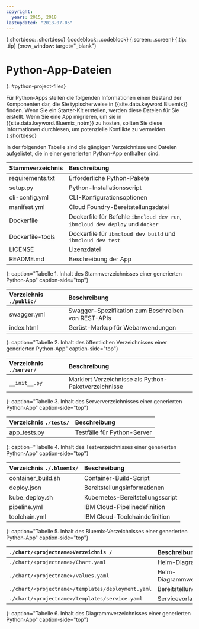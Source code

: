 ```yaml
---
copyright:
  years: 2015, 2018
lastupdated: "2018-07-05"
---
```


{:shortdesc: .shortdesc}
{:codeblock: .codeblock}
{:screen: .screen}
{:tip: .tip}
{:new_window: target="_blank"}

# Python-App-Dateien
{: #python-project-files}

Für Python-Apps stellen die folgenden Informationen einen Bestand der Komponenten dar, die Sie typischerweise in {{site.data.keyword.Bluemix}} finden. Wenn Sie ein Starter-Kit erstellen, werden diese Dateien für Sie erstellt. Wenn Sie eine App migrieren, um sie in {{site.data.keyword.Bluemix_notm}} zu hosten, sollten Sie diese Informationen durchlesen, um potenzielle Konflikte zu vermeiden.
{:shortdesc}

In der folgenden Tabelle sind die gängigen Verzeichnisse und Dateien aufgelistet, die in einer generierten Python-App enthalten sind.

| Stammverzeichnis                                     | Beschreibung                       |
|:------------------------------------------------|:------------------------------------------|
| requirements.txt | Erforderliche Python-Pakete |
| setup.py | Python-Installationsscript |
| cli-config.yml | CLI-Konfigurationsoptionen |
| manifest.yml | Cloud Foundry-Bereitstellungsdatei |
| Dockerfile | Dockerfile für Befehle `ibmcloud dev run`, `ibmcloud dev deploy` und `docker` |
| Dockerfile-tools | Dockerfile für `ibmcloud dev build` und `ibmcloud dev test` |
| LICENSE | Lizenzdatei |
| README.md | Beschreibung der App |
{: caption="Tabelle 1. Inhalt des Stammverzeichnisses einer generierten Python-App" caption-side="top"}

| Verzeichnis `./public/` | Beschreibung |
|:------------------------------------------------|:------------------------------------------|
| swagger.yml | Swagger-Spezifikation zum Beschreiben von REST-APIs |
| index.html | Gerüst-Markup für Webanwendungen |
{: caption="Tabelle 2. Inhalt des öffentlichen Verzeichnisses einer generierten Python-App" caption-side="top"}

| Verzeichnis `./server/` | Beschreibung |
|:------------------------------------------------|:------------------------------------------|
| `__init__.py` | Markiert Verzeichnisse als Python-Paketverzeichnisse |
{: caption="Tabelle 3. Inhalt des Serververzeichnisses einer generierten Python-App" caption-side="top"}

| Verzeichnis `./tests/` | Beschreibung |
|:------------------------------------------------|:------------------------------------------|
| app_tests.py | Testfälle für Python-Server |
{: caption="Tabelle 4. Inhalt des Testverzeichnisses einer generierten Python-App" caption-side="top"}

| Verzeichnis `./.bluemix/` | Beschreibung |
|:------------------------------------------------|:------------------------------------------|
| container_build.sh | Container-Build-Script |
| deploy.json | Bereitstellungsinformationen |
| kube_deploy.sh | Kubernetes-Bereitstellungsscript |
| pipeline.yml | IBM Cloud-Pipelinedefinition |
| toolchain.yml | IBM Cloud-Toolchaindefinition |
{: caption="Tabelle 5. Inhalt des Bluemix-Verzeichnisses einer generierten Python-App" caption-side="top"}

| `./chart/<projectname>Verzeichnis /` | Beschreibung |
|:------------------------------------------------|:------------------------------------------|
| `./chart/<projectname>/Chart.yaml` | Helm-Diagramm |
| `./chart/<projectname>/values.yaml` | Helm-Diagrammwerte |
| `./chart/<projectname>/templates/deployment.yaml` | Bereitstellungsvorlage |
| `./chart/<projectname>/templates/service.yaml` | Servicevorlage |
{: caption="Tabelle 6. Inhalt des Diagrammverzeichnisses einer generierten Python-App" caption-side="top"}
